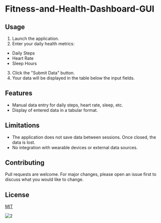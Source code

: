# Fitness-and-Health-Dashboard-GUI


## Usage

1. Launch the application.
2. Enter your daily health metrics:
- Daily Steps
- Heart Rate
- Sleep Hours
3. Click the "Submit Data" button.
4. Your data will be displayed in the table below the input fields.

## Features

- Manual data entry for daily steps, heart rate, sleep, etc.
- Display of entered data in a tabular format.

## Limitations

- The application does not save data between sessions. Once closed, the data is lost.
- No integration with wearable devices or external data sources.

## Contributing

Pull requests are welcome. For major changes, please open an issue first to discuss what you would like to change.

## License

[MIT](https://choosealicense.com/licenses/mit/)


![2](https://github.com/kaashdesai123/Fitness-and-Health-Dashboard-GUI/assets/138083663/48f30980-a043-4239-af2d-507fb83389a5)
